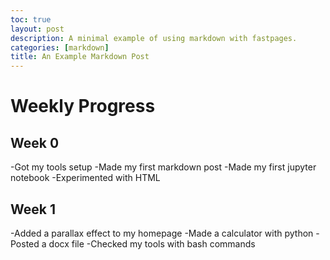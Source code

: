 ```yaml
---
toc: true
layout: post
description: A minimal example of using markdown with fastpages.
categories: [markdown]
title: An Example Markdown Post
---
```

# Weekly Progress

## Week 0
-Got my tools setup
-Made my first markdown post
-Made my first jupyter notebook
-Experimented with HTML

## Week 1
-Added a parallax effect to my homepage
-Made a calculator with python
-Posted a docx file
-Checked my tools with bash commands
